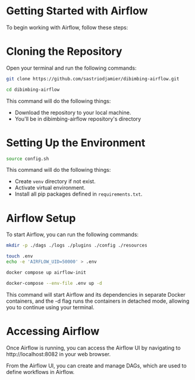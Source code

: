 # Getting Started with Airflow

To begin working with Airflow, follow these steps:

# Cloning the Repository

Open your terminal and run the following commands:
```bash
git clone https://github.com/sastriodjamier/dibimbing-airflow.git
```

```bash
cd dibimbing-airflow
```
This command will do the following things:

- Download the repository to your local machine.
- You'll be in dibimbing-airflow repository's directory

# Setting Up the Environment

```bash
source config.sh
```
This command will do the following things:

- Create `venv` directory if not exist.
- Activate virtual environment.
- Install all pip packages defined in `requirements.txt`.


# Airflow Setup

To start Airflow, you can run the following commands:
```bash
mkdir -p ./dags ./logs ./plugins ./config ./resources
```

```bash
touch .env
echo -e 'AIRFLOW_UID=50000' > .env
```

```bash
docker compose up airflow-init
```

```bash
docker-compose --env-file .env up -d
```
This command will start Airflow and its dependencies in separate Docker containers, and the -d flag runs the containers in detached mode, allowing you to continue using your terminal.

# Accessing Airflow

Once Airflow is running, you can access the Airflow UI by navigating to http://localhost:8082 in your web browser.

From the Airflow UI, you can create and manage DAGs, which are used to define workflows in Airflow.